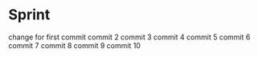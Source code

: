 # Sprint
change for first commit
commit 2
commit 3
commit 4
commit 5
commit 6
commit 7
commit 8
commit 9
commit 10
